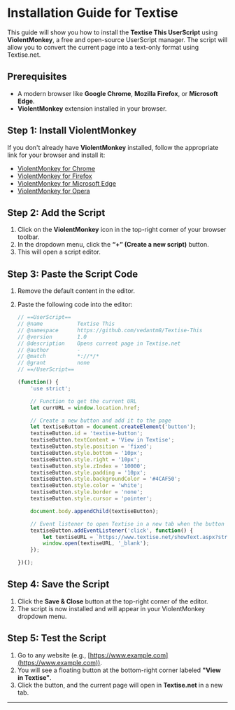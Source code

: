 # Installation Guide for Textise 

This guide will show you how to install the **Textise This UserScript** using **ViolentMonkey**, a free and open-source UserScript manager. The script will allow you to convert the current page into a text-only format using Textise.net.

## Prerequisites
- A modern browser like **Google Chrome**, **Mozilla Firefox**, or **Microsoft Edge**.
- **ViolentMonkey** extension installed in your browser.

## Step 1: Install ViolentMonkey
If you don't already have **ViolentMonkey** installed, follow the appropriate link for your browser and install it:

- [ViolentMonkey for Chrome](https://chrome.google.com/webstore/detail/violentmonkey/jinjaccalgkegednnccohejagnlnfdag)
- [ViolentMonkey for Firefox](https://addons.mozilla.org/en-US/firefox/addon/violentmonkey/)
- [ViolentMonkey for Microsoft Edge](https://microsoftedge.microsoft.com/addons/detail/violentmonkey/jinjaccalgkegednnccohejagnlnfdag)
- [ViolentMonkey for Opera](https://addons.opera.com/en/extensions/details/violent-monkey/)

## Step 2: Add the Script
1. Click on the **ViolentMonkey** icon in the top-right corner of your browser toolbar.
2. In the dropdown menu, click the **“+” (Create a new script)** button.
3. This will open a script editor.

## Step 3: Paste the Script Code
1. Remove the default content in the editor.
2. Paste the following code into the editor:

    ```javascript
    // ==UserScript==
    // @name           Textise This
    // @namespace      https://github.com/vedantm8/Textise-This
    // @version        1.0
    // @description    Opens current page in Textise.net
    // @author         -
    // @match          *://*/*
    // @grant          none
    // ==/UserScript==
    
    (function() {
        'use strict';
    
        // Function to get the current URL
        let currURL = window.location.href;
    
        // Create a new button and add it to the page
        let textiseButton = document.createElement('button');
        textiseButton.id = 'textise-button';
        textiseButton.textContent = 'View in Textise';
        textiseButton.style.position = 'fixed';
        textiseButton.style.bottom = '10px';
        textiseButton.style.right = '10px';
        textiseButton.style.zIndex = '10000';
        textiseButton.style.padding = '10px';
        textiseButton.style.backgroundColor = '#4CAF50';
        textiseButton.style.color = 'white';
        textiseButton.style.border = 'none';
        textiseButton.style.cursor = 'pointer';
    
        document.body.appendChild(textiseButton);
    
        // Event listener to open Textise in a new tab when the button is clicked
        textiseButton.addEventListener('click', function() {
            let textiseURL = `https://www.textise.net/showText.aspx?strURL=${encodeURIComponent(currURL)}`;
            window.open(textiseURL, '_blank');
        });
    
    })();
    ```

## Step 4: Save the Script
1. Click the **Save & Close** button at the top-right corner of the editor.
2. The script is now installed and will appear in your ViolentMonkey dropdown menu.

## Step 5: Test the Script
1. Go to any website (e.g., [https://www.example.com](https://www.example.com)).
2. You will see a floating button at the bottom-right corner labeled **"View in Textise"**.
3. Click the button, and the current page will open in **Textise.net** in a new tab.
---
